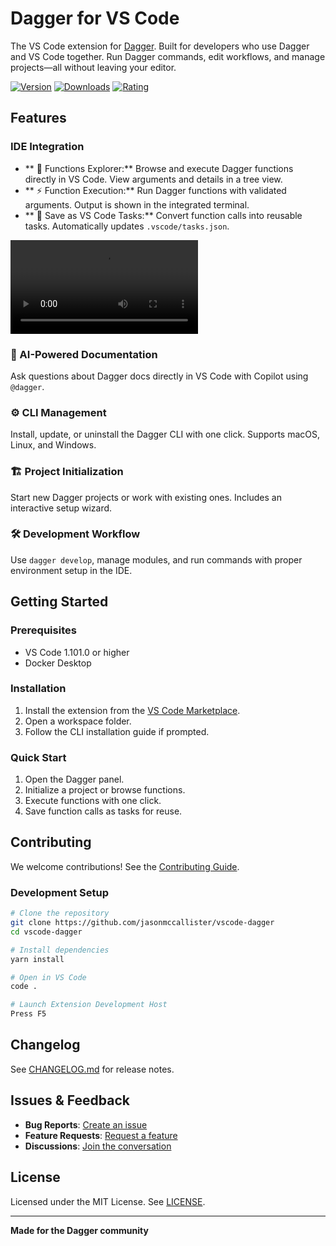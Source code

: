 # Dagger for VS Code

The VS Code extension for [Dagger](https://dagger.io). Built for developers who use Dagger and VS Code together. Run Dagger commands, edit workflows, and manage projects—all without leaving your editor.

[![Version](https://img.shields.io/visual-studio-marketplace/v/jasonmccallister.vscode-dagger)](https://marketplace.visualstudio.com/items?itemName=jasonmccallister.vscode-dagger)
[![Downloads](https://img.shields.io/visual-studio-marketplace/d/jasonmccallister.vscode-dagger)](https://marketplace.visualstudio.com/items?itemName=jasonmccallister.vscode-dagger)
[![Rating](https://img.shields.io/visual-studio-marketplace/r/jasonmccallister.vscode-dagger)](https://marketplace.visualstudio.com/items?itemName=jasonmccallister.vscode-dagger)

## Features

### IDE Integration

- ** 🌲 Functions Explorer:** Browse and execute Dagger functions directly in VS Code. View arguments and details in a tree view.
- ** ⚡ Function Execution:** Run Dagger functions with validated arguments. Output is shown in the integrated terminal.
- ** 📝 Save as VS Code Tasks:** Convert function calls into reusable tasks. Automatically updates `.vscode/tasks.json`.

<video src="https://github.com/user-attachments/assets/a840ea0e-d7f2-451b-bca4-adba985b31c4"></video>

### 🤖 AI-Powered Documentation
Ask questions about Dagger docs directly in VS Code with Copilot using `@dagger`.

### ⚙️ CLI Management
Install, update, or uninstall the Dagger CLI with one click. Supports macOS, Linux, and Windows.

### 🏗️ Project Initialization
Start new Dagger projects or work with existing ones. Includes an interactive setup wizard.

### 🛠️ Development Workflow
Use `dagger develop`, manage modules, and run commands with proper environment setup in the IDE.

## Getting Started

### Prerequisites
- VS Code 1.101.0 or higher
- Docker Desktop

### Installation
1. Install the extension from the [VS Code Marketplace](https://marketplace.visualstudio.com/items?itemName=jasonmccallister.vscode-dagger).
2. Open a workspace folder.
3. Follow the CLI installation guide if prompted.

### Quick Start
1. Open the Dagger panel.
2. Initialize a project or browse functions.
3. Execute functions with one click.
4. Save function calls as tasks for reuse.

## Contributing

We welcome contributions! See the [Contributing Guide](CONTRIBUTING.md).

### Development Setup

```bash
# Clone the repository
git clone https://github.com/jasonmccallister/vscode-dagger
cd vscode-dagger

# Install dependencies
yarn install

# Open in VS Code
code .

# Launch Extension Development Host
Press F5
```

## Changelog

See [CHANGELOG.md](CHANGELOG.md) for release notes.

## Issues & Feedback

- **Bug Reports**: [Create an issue](https://github.com/jasonmccallister/vscode-dagger/issues/new?template=bug_report.md)
- **Feature Requests**: [Request a feature](https://github.com/jasonmccallister/vscode-dagger/issues/new?template=feature_request.md)
- **Discussions**: [Join the conversation](https://github.com/jasonmccallister/vscode-dagger/discussions)

## License

Licensed under the MIT License. See [LICENSE](LICENSE).

---

**Made for the Dagger community**
